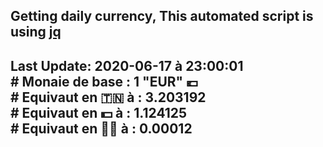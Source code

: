 ## Getting daily currency, This automated script is using [jq](https://stedolan.github.io/jq/)
## Last Update:  2020-06-17 à 23:00:01 </br># Monaie de base : 1 "EUR" 💶 </br> # Equivaut en 🇹🇳 à :  3.203192 </br> # Equivaut en 💵 à : 1.124125</br> # Equivaut en 🐱‍💻 à :  0.00012
